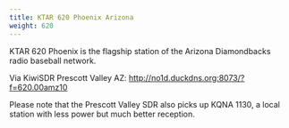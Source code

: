 ```yaml
---
title: KTAR 620 Phoenix Arizona
weight: 620
---
```

KTAR 620 Phoenix is the flagship station of the Arizona Diamondbacks
radio baseball network.

Via KiwiSDR Prescott Valley AZ: http://no1d.duckdns.org:8073/?f=620.00amz10

Please note that the Prescott Valley SDR also picks up KQNA 1130,
a local station with less power but much better reception.
